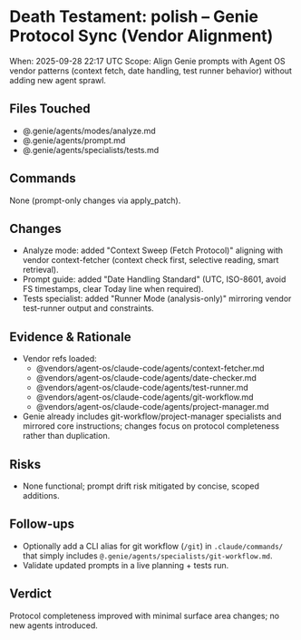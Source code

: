 # Death Testament: polish – Genie Protocol Sync (Vendor Alignment)

When: 2025-09-28 22:17 UTC
Scope: Align Genie prompts with Agent OS vendor patterns (context fetch, date handling, test runner behavior) without adding new agent sprawl.

## Files Touched
- @.genie/agents/modes/analyze.md
- @.genie/agents/prompt.md
- @.genie/agents/specialists/tests.md

## Commands
None (prompt-only changes via apply_patch).

## Changes
- Analyze mode: added "Context Sweep (Fetch Protocol)" aligning with vendor context-fetcher (context check first, selective reading, smart retrieval).
- Prompt guide: added "Date Handling Standard" (UTC, ISO-8601, avoid FS timestamps, clear Today line when required).
- Tests specialist: added "Runner Mode (analysis-only)" mirroring vendor test-runner output and constraints.

## Evidence & Rationale
- Vendor refs loaded:
  - @vendors/agent-os/claude-code/agents/context-fetcher.md
  - @vendors/agent-os/claude-code/agents/date-checker.md
  - @vendors/agent-os/claude-code/agents/test-runner.md
  - @vendors/agent-os/claude-code/agents/git-workflow.md
  - @vendors/agent-os/claude-code/agents/project-manager.md
- Genie already includes git-workflow/project-manager specialists and mirrored core instructions; changes focus on protocol completeness rather than duplication.

## Risks
- None functional; prompt drift risk mitigated by concise, scoped additions.

## Follow-ups
- Optionally add a CLI alias for git workflow (`/git`) in `.claude/commands/` that simply includes `@.genie/agents/specialists/git-workflow.md`.
- Validate updated prompts in a live planning + tests run.

## Verdict
Protocol completeness improved with minimal surface area changes; no new agents introduced.

